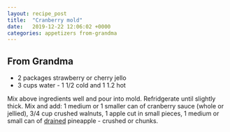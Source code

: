 ```yaml
---
layout: recipe_post
title:  "Cranberry mold"
date:   2019-12-22 12:06:02 +0000
categories: appetizers from-grandma
---
```


## From Grandma
* 2 packages strawberry or cherry jello
* 3 cups water - 1 1/2 cold and 1 1.2 hot


Mix above ingredients well and pour into mold. Refridgerate until slightly thick. Mix and add: 1 medium or 1 smaller can of cranberry sauce (whole or jellied), 3/4 cup crushed walnuts, 1 apple cut in small pieces, 1 medium or small can of <u>drained</u> pineapple - crushed or chunks. 
